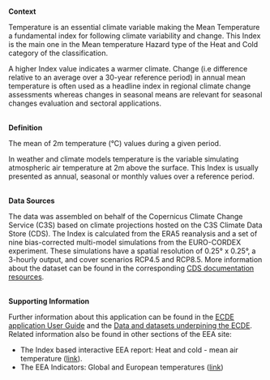 <br />**Context**

Temperature is an essential climate variable making the Mean Temperature a fundamental index for following climate variability and change. This Index is the main one in the Mean temperature Hazard type of the Heat and Cold category of the classification.

A higher Index value indicates a warmer climate. Change (i.e difference relative to an average over a 30-year reference period) in annual mean temperature is often used as a headline index in regional climate change assessments whereas changes in seasonal means are relevant for seasonal changes evaluation and sectoral applications.

<br />**Definition**

The mean of 2m temperature (°C) values during a given period.

In weather and climate models temperature is the variable simulating atmospheric air temperature at 2m above the surface. This Index is usually presented as annual, seasonal or monthly values over a reference period.

<br />**Data Sources**

The data was assembled on behalf of the Copernicus Climate Change Service (C3S) based on climate projections hosted on the C3S Climate Data Store (CDS). The Index is calculated from the ERA5 reanalysis and a set of nine bias-corrected multi-model simulations from the EURO-CORDEX experiment. These simulations have a spatial resolution of 0.25° x 0.25°, a 3-hourly output, and cover scenarios RCP4.5 and RCP8.5. More information about the dataset can be found in the corresponding [CDS documentation resources](https://cds.climate.copernicus.eu/cdsapp#!/dataset/sis-energy-derived-projections).

<br />**Supporting Information**

Further information about this application can be found in the [ECDE application User Guide](https://confluence.ecmwf.int/display/ECDE/1.+Interactive+European+Climate+Data+Explorer%3A+User+Guide) and the [Data and datasets underpining the ECDE](https://confluence.ecmwf.int/display/ECDE/2.+ECDE+indicators+and+input+datasets).
Related information also be found in other sections of the EEA site:

- The Index based interactive EEA report: Heat and cold - mean air temperature ([link](https://www.eea.europa.eu/publications/europes-changing-climate-hazards-1/heat-and-cold/heat-and-cold-2014-mean)).
- The EEA Indicators: Global and European temperatures ([link](https://www.eea.europa.eu/ims/global-and-european-temperatures))

